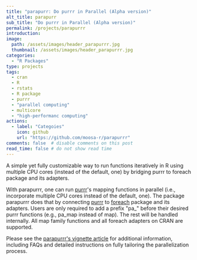 ```yaml
---
title: "parapurr: Do purrr in Parallel (Alpha version)"
alt_title: parapurr
sub_title: "Do purrr in Parallel (Alpha version)"
permalink: /projects/parapurrr
introduction:
image:
  path: /assets/images/header_parapurrr.jpg
  thumbnail: /assets/images/header_parapurrr.jpg
categories:
  - "R Packages"
type: projects
tags:
  - cran
  - R
  - rstats
  - R package
  - purrr
  - "parallel computing"
  - multicore
  - "high-performanc computing"
actions:
  - label: "Categoies"
    icon: github  
    url: "https://github.com/moosa-r/parapurrr"
comments: false  # disable comments on this post
read_time: false # do not show read time
---
```


A simple yet fully customizable way to run functions iteratively in R using multiple CPU cores (instead of the default, one) by bridging purrr to foreach package and its adapters.

With parapurrr, one can run [purrr](https://cran.r-project.org/package=purrr "purrr: Functional Programming Tools")'s mapping functions in parallel (i.e., incorporate multiple CPU cores instead of the default, one). The package parapurrr does that by connecting [purrr](https://cran.r-project.org/package=purrr "purrr: Functional Programming Tools") to [foreach](https://cran.r-project.org/package=foreach "foreach: Provides Foreach Looping Construct") package and its adapters. Users are only required to add a prefix "pa\_" before their desired purrr functions (e.g., pa_map instead of map). The rest will be handled internally. All map family functions and all foreach adapters on CRAN are supported.

Please see the [parapurrr's vignette article](https://github.com/moosa-r/parapurrr#parapurrr-do-purrr-in-parallel-alpha-version) for additional information, including FAQs and detailed instructions on fully tailoring the parallelization process.
